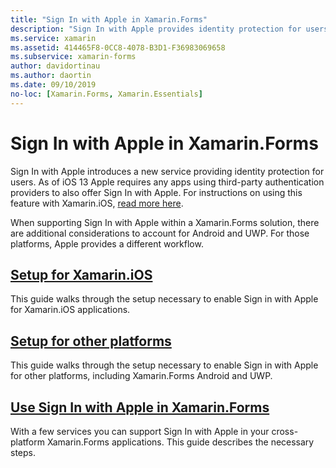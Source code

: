 ```yaml
---
title: "Sign In with Apple in Xamarin.Forms"
description: "Sign In with Apple provides identity protection for users, and can be implemented for cross-platform mobile scenarios in Xamarin.Forms."
ms.service: xamarin
ms.assetid: 414465F8-0CC8-4078-B3D1-F36983069658
ms.subservice: xamarin-forms
author: davidortinau
ms.author: daortin
ms.date: 09/10/2019
no-loc: [Xamarin.Forms, Xamarin.Essentials]
---
```


# Sign In with Apple in Xamarin.Forms

Sign In with Apple introduces a new service providing identity protection for users. As of iOS 13 Apple requires any apps using third-party authentication providers to also offer Sign In with Apple. For instructions on using this feature with Xamarin.iOS, [read more here](~/ios/platform/ios13/sign-in.md).

When supporting Sign In with Apple within a Xamarin.Forms solution, there are additional considerations to account for Android and UWP. For those platforms, Apple provides a different workflow.

## [Setup for Xamarin.iOS](~/ios/platform/ios13/sign-in.md)

This guide walks through the setup necessary to enable Sign in with Apple for Xamarin.iOS applications.

## [Setup for other platforms](setup.md)

This guide walks through the setup necessary to enable Sign in with Apple for other platforms, including Xamarin.Forms Android and UWP.

## [Use Sign In with Apple in Xamarin.Forms](android-ios-sign-in.md)

With a few services you can support Sign In with Apple in your cross-platform Xamarin.Forms applications. This guide describes the necessary steps.
